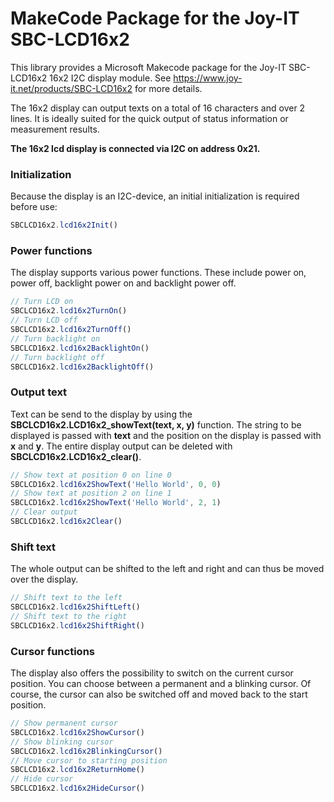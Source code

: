 # MakeCode Package for the Joy-IT SBC-LCD16x2
This library provides a Microsoft Makecode package for the Joy-IT SBC-LCD16x2 16x2 I2C display module. See https://www.joy-it.net/products/SBC-LCD16x2 for more details.

The 16x2 display can output texts on a total of 16 characters and over 2 lines. It is ideally suited for the quick output of status information or measurement results.

**The 16x2 lcd display is connected via I2C on address 0x21.**

### Initialization

Because the display is an I2C-device, an initial initialization is required before use:

```typescript
SBCLCD16x2.lcd16x2Init()
```

### Power functions

The display supports various power functions. These include power on, power off, backlight power on and backlight power off.

```typescript
// Turn LCD on
SBCLCD16x2.lcd16x2TurnOn()
// Turn LCD off
SBCLCD16x2.lcd16x2TurnOff()
// Turn backlight on
SBCLCD16x2.lcd16x2BacklightOn()
// Turn backlight off
SBCLCD16x2.lcd16x2BacklightOff()
```

### Output text

Text can be send to the display by using the **SBCLCD16x2.LCD16x2_showText(text, x, y)** function. The string to be displayed is passed with **text** and the position on the display is passed with **x** and **y**. The entire display output can be deleted with **SBCLCD16x2.LCD16x2_clear()**.

```typescript
// Show text at position 0 on line 0
SBCLCD16x2.lcd16x2ShowText('Hello World', 0, 0)
// Show text at position 2 on line 1
SBCLCD16x2.lcd16x2ShowText('Hello World', 2, 1)
// Clear output
SBCLCD16x2.lcd16x2Clear()
```

### Shift text

The whole output can be shifted to the left and right and can thus be moved over the display.

```typescript
// Shift text to the left
SBCLCD16x2.lcd16x2ShiftLeft()
// Shift text to the right
SBCLCD16x2.lcd16x2ShiftRight()
```

### Cursor functions

The display also offers the possibility to switch on the current cursor position. You can choose between a permanent and a blinking cursor. Of course, the cursor can also be switched off and moved back to the start position.

```typescript
// Show permanent cursor
SBCLCD16x2.lcd16x2ShowCursor()
// Show blinking cursor
SBCLCD16x2.lcd16x2BlinkingCursor()
// Move cursor to starting position
SBCLCD16x2.lcd16x2ReturnHome()
// Hide cursor
SBCLCD16x2.lcd16x2HideCursor()
```